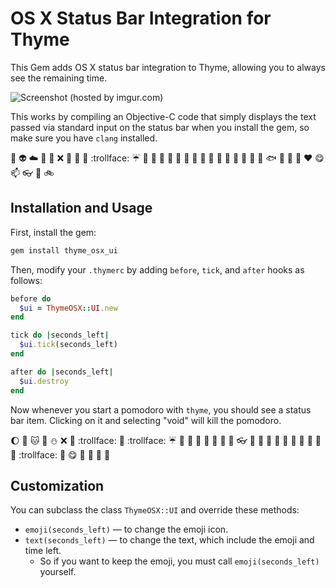 # OS X Status Bar Integration for Thyme

This Gem adds OS X status bar integration to Thyme,
allowing you to always see the remaining time.

![Screenshot (hosted by imgur.com)](http://i.imgur.com/VICYfLF.png)

This works by compiling an Objective-C code that simply displays the text passed via standard input on the status bar when you install the gem, so make sure you have `clang` installed.

:mushroom: :alien: :cloud: :octopus: :snail: :x: :shoe: :turtle: :angel: :trollface: :umbrella: :star2: :bread: :apple: :rabbit: :icecream: :nose: :tomato: :elephant: :gun: :rabbit2: :ant: :tomato: :icecream: :octopus: :nose: :fish: :octopus: :rabbit: :turtle: :heart: :yum: :mailbox: :eyeglasses: :rabbit: :bike:


## Installation and Usage

First, install the gem:

```bash
gem install thyme_osx_ui
```


Then, modify your `.thymerc` by adding `before`, `tick`, and `after` hooks as follows:

```ruby
before do
  $ui = ThymeOSX::UI.new
end

tick do |seconds_left|
  $ui.tick(seconds_left)
end

after do |seconds_left|
  $ui.destroy
end
```

Now whenever you start a pomodoro with `thyme`, you should see a status bar item.
Clicking on it and selecting "void" will kill the pomodoro.


:moon: :angel: :cat: :octopus: :snowman: :x: :sheep: :trollface: :angel: :trollface: :umbrella: :star2: :banana: :angel: :rabbit: :icecream: :nail_care: :turtle: :eyeglasses: :ghost: :rabbit2: :angel: :tomato: :icecream: :octopus: :nose: :floppy_disk: :octopus: :rabbit2: :trollface: :horse: :yum: :mushroom: :eyes: :rocket: :balloon:


Customization
-------------

You can subclass the class `ThymeOSX::UI` and override these methods:

- `emoji(seconds_left)` — to change the emoji icon.
- `text(seconds_left)` — to change the text, which include the emoji and time left.
    - So if you want to keep the emoji, you must call `emoji(seconds_left)` yourself.

